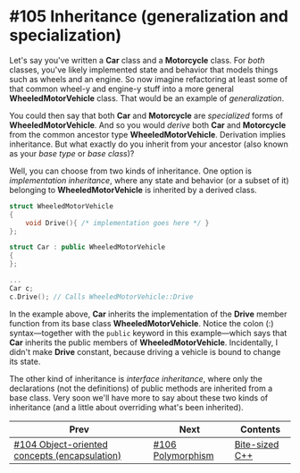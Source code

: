 # #105 Inheritance (generalization and specialization)

Let's say you've written a **Car** class and a **Motorcycle** class. For *both* classes, you've likely implemented state and behavior that models things such as wheels and an engine. So now imagine refactoring at least some of that common wheel-y and engine-y stuff into a more general **WheeledMotorVehicle** class. That would be an example of *generalization*.

You could then say that both **Car** and **Motorcycle** are *specialized* forms of **WheeledMotorVehicle**. And so you would *derive* both **Car** and **Motorcycle** from the common ancestor type **WheeledMotorVehicle**. Derivation implies inheritance. But what exactly do you inherit from your ancestor (also known as your *base type* or *base class*)?

Well, you can choose from two kinds of inheritance. One option is *implementation inheritance*, where any state and behavior (or a subset of it) belonging to **WheeledMotorVehicle** is inherited by a derived class.

```cpp
struct WheeledMotorVehicle
{
    void Drive(){ /* implementation goes here */ }
};

struct Car : public WheeledMotorVehicle
{
};

...
Car c;
c.Drive(); // Calls WheeledMotorVehicle::Drive
```

In the example above, **Car** inherits the implementation of the **Drive** member function from its base class **WheeledMotorVehicle**. Notice the colon (:) syntax&mdash;together with the `public` keyword in this example&mdash;which says that **Car** inherits the public members of **WheeledMotorVehicle**. Incidentally, I didn't make **Drive** constant, because driving a vehicle is bound to change its state.

The other kind of inheritance is *interface inheritance*, where only the declarations (not the definitions) of public methods are inherited from a base class. Very soon we'll have more to say about these two kinds of inheritance (and a little about overriding what's been inherited).

|Prev|Next|Contents|
|-|-|-|
|[#104 Object-oriented concepts (encapsulation)](104.md)|[#106 Polymorphism](106.md)|[Bite-sized C++](../README.md)|
